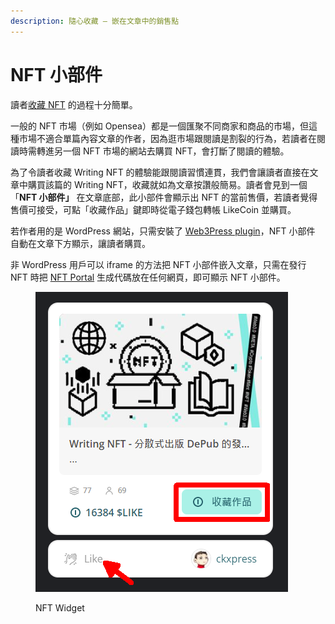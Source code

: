 ```yaml
---
description: 隨心收藏 – 嵌在文章中的銷售點
---
```


# NFT 小部件

讀者[收藏 NFT](./) 的過程十分簡單。

一般的 NFT 市場（例如 Opensea）都是一個匯聚不同商家和商品的市場，但這種市場不適合單篇內容文章的作者，因為逛市場跟閱讀是割裂的行為，若讀者在閱讀時需轉進另一個 NFT 市場的網站去購買 NFT，會打斷了閱讀的體驗。

為了令讀者收藏 Writing NFT 的體驗能跟閱讀習慣連貫，我們會讓讀者直接在文章中購買該篇的 Writing NFT，收藏就如為文章按讚般簡易。讀者會見到一個 「**NFT 小部件」** 在文章底部，此小部件會顯示出 NFT 的當前售價，若讀者覺得售價可接受，可點「收藏作品」鍵即時從電子錢包轉帳 LikeCoin 並購買。

若作者用的是 WordPress 網站，只需安裝了 [Web3Press plugin](../../../user-guide/wordpress.md)，NFT 小部件 自動在文章下方顯示，讓讀者購買。

非 WordPress 用戶可以 iframe 的方法把 NFT 小部件嵌入文章，只需在發行 NFT 時把 [NFT Portal](../nft-portal/) 生成代碼放在任何網頁，即可顯示 NFT 小部件。

<figure><img src="../../../.gitbook/assets/NFT Widget.png" alt=""><figcaption><p>NFT Widget</p></figcaption></figure>
